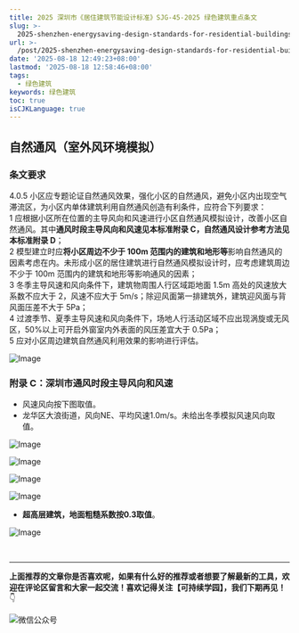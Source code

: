 ```yaml
---
title: 2025 深圳市《居住建筑节能设计标准》SJG-45-2025 绿色建筑重点条文
slug: >-
  2025-shenzhen-energysaving-design-standards-for-residential-buildings-sjg452025-key-articles-on-green-buildings-zgyzit
url: >-
  /post/2025-shenzhen-energysaving-design-standards-for-residential-buildings-sjg452025-key-articles-on-green-buildings-zgyzit.html
date: '2025-08-18 12:49:23+08:00'
lastmod: '2025-08-18 12:58:46+08:00'
tags:
  - 绿色建筑
keywords: 绿色建筑
toc: true
isCJKLanguage: true
---
```






## 自然通风（室外风环境模拟）

### 条文要求

4.0.5 小区应专题论证自然通风效果，强化小区的自然通风，避免小区内出现空气滞流区，为小区内单体建筑利用自然通风创造有利条件，应符合下列要求：  
1 应根据小区所在位置的主导风向和风速进行小区自然通风模拟设计，改善小区自然通风。其中**通风时段主导风向和风速见本标准附录 C，自然通风设计参考方法见本标准附录 D**；  
2 模型建立时应**将小区周边不少于 100m 范围内的建筑和地形等**影响自然通风的因素考虑在内。未形成小区的居住建筑进行自然通风模拟设计时，应考虑建筑周边不少于 100m 范围内的建筑和地形等影响通风的因素；  
3 冬季主导风速和风向条件下，建筑物周围人行区域距地面 1.5m 高处的风速放大系数不应大于 2，风速不应大于 5m/s；除迎风面第一排建筑外，建筑迎风面与背风面压差不大于 5Pa；  
4 过渡季节、夏季主导风速和风向条件下，场地人行活动区域不应出现涡旋或无风区，50%以上可开启外窗室内外表面的风压差宜大于 0.5Pa；  
5 应对小区周边建筑自然通风利用效果的影响进行评估。

![Image](https://cdn.jsdelivr.net/gh/tabortao/tabortao.github.io/static/assets/network-asset-c861cb48-14a7-4f72-b7e6-a7c502549c0f-20250818125406-1ldxvd0.jpg)

### 附录 C：深圳市通风时段主导风向和风速

- 风速风向按下图取值。
- 龙华区大浪街道，风向NE、平均风速1.0m/s。未给出冬季模拟风速风向取值。

![Image](https://cdn.jsdelivr.net/gh/tabortao/tabortao.github.io/static/assets/network-asset-635baa26-37dd-4ed3-b379-8455ed9e8fb6-20250818125442-6s2zoqz.png)

![Image](https://github.com/user-attachments/assets/41c5e349-4314-444d-987c-0e1a3be2226d)

![Image](https://github.com/user-attachments/assets/ad9901fd-3c0b-471b-9087-0a3224346d5a)

![Image](https://github.com/user-attachments/assets/061f8a35-efb6-4155-894f-a91d468c16c1)

- **超高层建筑，地面粗糙系数按0.3取值**。

![Image](https://github.com/user-attachments/assets/de8458ed-0c99-4101-925a-3b8c9a41e214)

‍

---

**上面推荐的文章你是否喜欢呢，如果有什么好的推荐或者想要了解最新的工具，欢迎在评论区留言和大家一起交流！喜欢记得关注【可持续学园】，我们下期再见！**   👇

![微信公众号](https://cdn.jsdelivr.net/gh/tabortao/tabortao.github.io/static/assets/%E5%BE%AE%E4%BF%A1%E5%85%AC%E4%BC%97%E5%8F%B7-20250813124220-913xdfk.webp)
